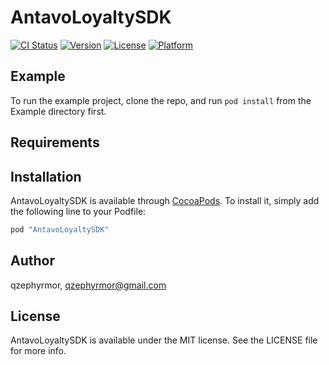 # AntavoLoyaltySDK

[![CI Status](http://img.shields.io/travis/qzephyrmor/AntavoLoyaltySDK.svg?style=flat)](https://travis-ci.org/qzephyrmor/AntavoLoyaltySDK)
[![Version](https://img.shields.io/cocoapods/v/AntavoLoyaltySDK.svg?style=flat)](http://cocoapods.org/pods/AntavoLoyaltySDK)
[![License](https://img.shields.io/cocoapods/l/AntavoLoyaltySDK.svg?style=flat)](http://cocoapods.org/pods/AntavoLoyaltySDK)
[![Platform](https://img.shields.io/cocoapods/p/AntavoLoyaltySDK.svg?style=flat)](http://cocoapods.org/pods/AntavoLoyaltySDK)

## Example

To run the example project, clone the repo, and run `pod install` from the Example directory first.

## Requirements

## Installation

AntavoLoyaltySDK is available through [CocoaPods](http://cocoapods.org). To install
it, simply add the following line to your Podfile:

```ruby
pod "AntavoLoyaltySDK"
```

## Author

qzephyrmor, qzephyrmor@gmail.com

## License

AntavoLoyaltySDK is available under the MIT license. See the LICENSE file for more info.
